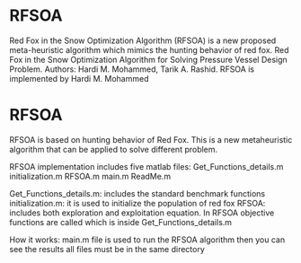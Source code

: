# RFSOA
Red Fox in the Snow Optimization Algorithm (RFSOA) is a new proposed meta-heuristic algorithm which mimics the hunting behavior of red fox.
Red Fox in the Snow Optimization Algorithm for Solving Pressure Vessel Design Problem.
 Authors: Hardi M. Mohammed, Tarik A. Rashid.
 RFSOA is implemented by Hardi M. Mohammed

# RFSOA 
RFSOA is based on hunting behavior of Red Fox.
This is a new metaheuristic algorithm that can be applied to solve different problem.

RFSOA implementation includes five matlab files:
Get_Functions_details.m
initialization.m
RFSOA.m
main.m
ReadMe.m

Get_Functions_details.m: includes the standard benchmark functions
initialization.m: it is used to initialize the population of red fox
RFSOA: includes both exploration and exploitation equation. In RFSOA objective functions are called which is inside Get_Functions_details.m

How it works:
main.m file is used to run the RFSOA algorithm
then you can see the results
all files must be in the same directory
